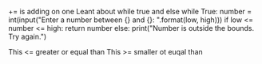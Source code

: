 
+= is adding on one
Leant about while true and else
while True:
        number = int(input("Enter a number between {} and {}: ".format(low, high)))
        if low <= number <= high:
        return number
    else:
        print("Number is outside the bounds. Try again.")

This <= greater or equal than
This >= smaller ot euqal than